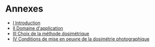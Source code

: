 # Annexes

- [I Introduction](i)
- [II Domaine d'application](ii)
- [III Choix de la méthode dosimétrique](iii)
- [IV Conditions de mise en oeuvre de la dosimétrie photographique](iv)
